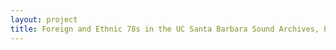 ```yaml
--- 
layout: project 
title: Foreign and Ethnic 78s in the UC Santa Barbara Sound Archives, Phase II: Edouard Pecourt Tango/Latin American Music Collection
---
```



